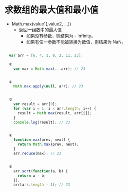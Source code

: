 # 求数组的最大值和最小值

- Math.max(value1[,value2, ...])
  - 返回一组数中的最大值
    - 如果没有参数，则结果为 - Infinity。
    - 如果有任一参数不能被转换为数值，则结果为 NaN。

```js

  var arr = [6, 4, 1, 8, 2, 11, 23];

  ①
    var max = Math.max(...arr); // 23


  ②
    Math.max.apply(null, arr); // 23


  ③
    var result = arr[0];
    for (var i = 1; i < arr.length; i++) {
      result = Math.max(result, arr[i]);
    }
    console.log(result); // 23


  ④
    function max(prev, next) {
      return Math.max(prev, next);
    }
    arr.reduce(max); // 23


  ⑤
    arr.sort(function(a, b) {
      return a - b;
    });
    arr[arr.length - 1]; // 23

```
